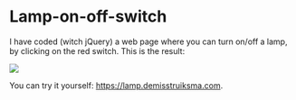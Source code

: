 # Lamp-on-off-switch
I have coded (witch jQuery) a web page where you can turn on/off a lamp, by clicking on the red switch. This is the result:

![](lamp-switch.gif)

You can try it yourself: https://lamp.demisstruiksma.com.
